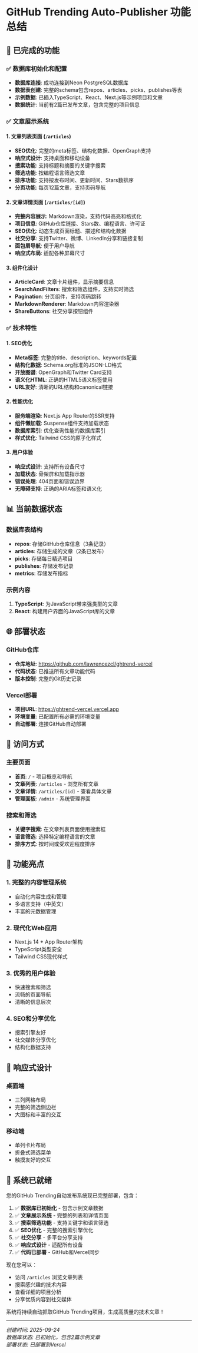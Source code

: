 # GitHub Trending Auto-Publisher 功能总结

## 🎉 已完成的功能

### ✅ 数据库初始化和配置
- **数据库连接**: 成功连接到Neon PostgreSQL数据库
- **数据表创建**: 完整的schema包含repos、articles、picks、publishes等表
- **示例数据**: 已插入TypeScript、React、Next.js等示例项目和文章
- **数据统计**: 当前有2篇已发布文章，包含完整的项目信息

### ✅ 文章展示系统

#### 1. 文章列表页面 (`/articles`)
- **SEO优化**: 完整的meta标签、结构化数据、OpenGraph支持
- **响应式设计**: 支持桌面和移动设备
- **搜索功能**: 支持标题和摘要的关键字搜索
- **筛选功能**: 按编程语言筛选文章
- **排序功能**: 支持按发布时间、更新时间、Stars数排序
- **分页功能**: 每页12篇文章，支持页码导航

#### 2. 文章详情页面 (`/articles/[id]`)
- **完整内容展示**: Markdown渲染，支持代码高亮和格式化
- **项目信息**: GitHub仓库链接、Stars数、编程语言、许可证
- **SEO优化**: 动态生成页面标题、描述和结构化数据
- **社交分享**: 支持Twitter、微博、LinkedIn分享和链接复制
- **面包屑导航**: 便于用户导航
- **响应式布局**: 适配各种屏幕尺寸

#### 3. 组件化设计
- **ArticleCard**: 文章卡片组件，显示摘要信息
- **SearchAndFilters**: 搜索和筛选组件，支持实时筛选
- **Pagination**: 分页组件，支持页码跳转
- **MarkdownRenderer**: Markdown内容渲染器
- **ShareButtons**: 社交分享按钮组件

### ✅ 技术特性

#### 1. SEO优化
- **Meta标签**: 完整的title、description、keywords配置
- **结构化数据**: Schema.org标准的JSON-LD格式
- **开放图谱**: OpenGraph和Twitter Card支持
- **语义化HTML**: 正确的HTML5语义标签使用
- **URL友好**: 清晰的URL结构和canonical链接

#### 2. 性能优化
- **服务端渲染**: Next.js App Router的SSR支持
- **组件懒加载**: Suspense组件支持加载状态
- **数据库索引**: 优化查询性能的数据库索引
- **样式优化**: Tailwind CSS的原子化样式

#### 3. 用户体验
- **响应式设计**: 支持所有设备尺寸
- **加载状态**: 骨架屏和加载指示器
- **错误处理**: 404页面和错误边界
- **无障碍支持**: 正确的ARIA标签和语义化

## 📊 当前数据状态

### 数据库表结构
- **repos**: 存储GitHub仓库信息（3条记录）
- **articles**: 存储生成的文章（2条已发布）
- **picks**: 存储每日精选项目
- **publishes**: 存储发布记录
- **metrics**: 存储发布指标

### 示例内容
1. **TypeScript**: 为JavaScript带来强类型的文章
2. **React**: 构建用户界面的JavaScript库的文章

## 🌐 部署状态

### GitHub仓库
- **仓库地址**: https://github.com/lawrencezcl/ghtrend-vercel
- **代码状态**: 已推送所有文章功能代码
- **版本控制**: 完整的Git历史记录

### Vercel部署
- **项目URL**: https://ghtrend-vercel.vercel.app
- **环境变量**: 已配置所有必需的环境变量
- **自动部署**: 连接GitHub自动部署

## 🔧 访问方式

### 主要页面
- **首页**: `/` - 项目概览和导航
- **文章列表**: `/articles` - 浏览所有文章
- **文章详情**: `/articles/[id]` - 查看具体文章
- **管理面板**: `/admin` - 系统管理界面

### 搜索和筛选
- **关键字搜索**: 在文章列表页面使用搜索框
- **语言筛选**: 选择特定编程语言的文章
- **排序方式**: 按时间或受欢迎程度排序

## 🎯 功能亮点

### 1. 完整的内容管理系统
- 自动化内容生成和管理
- 多语言支持（中英文）
- 丰富的元数据管理

### 2. 现代化Web应用
- Next.js 14 + App Router架构
- TypeScript类型安全
- Tailwind CSS现代样式

### 3. 优秀的用户体验
- 快速搜索和筛选
- 流畅的页面导航
- 清晰的信息层次

### 4. SEO和分享优化
- 搜索引擎友好
- 社交媒体分享优化
- 结构化数据支持

## 📱 响应式设计

### 桌面端
- 三列网格布局
- 完整的筛选侧边栏
- 大图标和丰富的交互

### 移动端
- 单列卡片布局
- 折叠式筛选菜单
- 触摸友好的交互

## 🚀 系统已就绪

您的GitHub Trending自动发布系统现已完整部署，包含：

1. ✅ **数据库已初始化** - 包含示例文章数据
2. ✅ **文章展示系统** - 完整的列表和详情页面
3. ✅ **搜索筛选功能** - 支持关键字和语言筛选
4. ✅ **SEO优化** - 完整的搜索引擎优化
5. ✅ **社交分享** - 多平台分享支持
6. ✅ **响应式设计** - 适配所有设备
7. ✅ **代码已部署** - GitHub和Vercel同步

现在您可以：
- 访问 `/articles` 浏览文章列表
- 搜索感兴趣的技术内容
- 查看详细的项目分析
- 分享优质内容到社交媒体

系统将持续自动抓取GitHub Trending项目，生成高质量的技术文章！

---

*创建时间: 2025-09-24*  
*数据库状态: 已初始化，包含2篇示例文章*  
*部署状态: 已部署到Vercel*